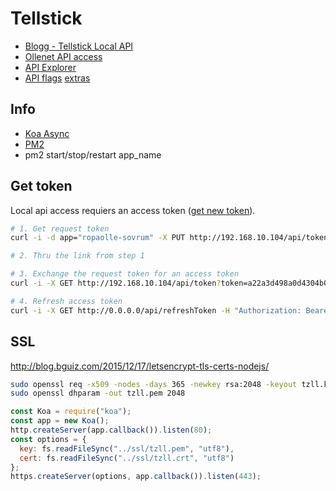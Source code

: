 # Tellstick

* [Blogg - Tellstick Local API](http://developer.telldus.com/blog/2016/05/24/local-api-for-tellstick-znet-lite-beta-now-in-public-beta)
* [Ollenet API access](http://192.168.10.104/api)
* [API Explorer](http://api.telldus.com/explore/index)
* [API flags](http://developer.telldus.se/doxygen/group__core.html#gaa732c3323e53d50e893c43492e5660c9) [extras](https://github.com/telldus/telldus/blob/master/examples/python/live/tdtool/tdtool.py)

## Info

* [Koa Async](https://medium.com/ninjadevs/node-7-6-koa-2-asynchronous-flow-control-made-right-b0d41c6ba570)
* [PM2](https://www.digitalocean.com/community/tutorials/how-to-set-up-a-node-js-application-for-production-on-ubuntu-16-04)
* pm2 start/stop/restart app_name

## Get token

Local api access requiers an access token ([get new token](http://api.telldus.net/localapi/api.html)).

```bash
# 1. Get request token
curl -i -d app="ropaolle-sovrum" -X PUT http://192.168.10.104/api/token

# 2. Thru the link from step 1

# 3. Exchange the request token for an access token
curl -i -X GET http://192.168.10.104/api/token?token=a22a3d498a0d4304b09bf2f2dc7c61b4

# 4. Refresh access token
curl -i -X GET http://0.0.0.0/api/refreshToken -H "Authorization: Bearer eyJhbGciOiJIUzI1NiIsInR5cCI6IkpXVCIsImF1ZCI6IkV4YW1wbGUgYXBwIiwiZXhwIjoxNDUyOTUxNTYyfQ.eyJyZW5ldyI6dHJ1ZSwidHRsIjo4NjQwMH0.HeqoFM6-K5IuQa08Zr9HM9V2TKGRI9VxXlgdsutP7sg"
```

## SSL

http://blog.bguiz.com/2015/12/17/letsencrypt-tls-certs-nodejs/

```bash
sudo openssl req -x509 -nodes -days 365 -newkey rsa:2048 -keyout tzll.key -out tzll.crt
sudo openssl dhparam -out tzll.pem 2048
```

```js
const Koa = require("koa");
const app = new Koa();
http.createServer(app.callback()).listen(80);
const options = {
  key: fs.readFileSync("../ssl/tzll.pem", "utf8"),
  cert: fs.readFileSync("../ssl/tzll.crt", "utf8")
};
https.createServer(options, app.callback()).listen(443);
```
